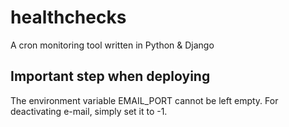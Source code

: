 # healthchecks

 A cron monitoring tool written in Python & Django

## Important step when deploying
The environment variable EMAIL_PORT cannot be left empty.
For deactivating e-mail, simply set it to -1.
